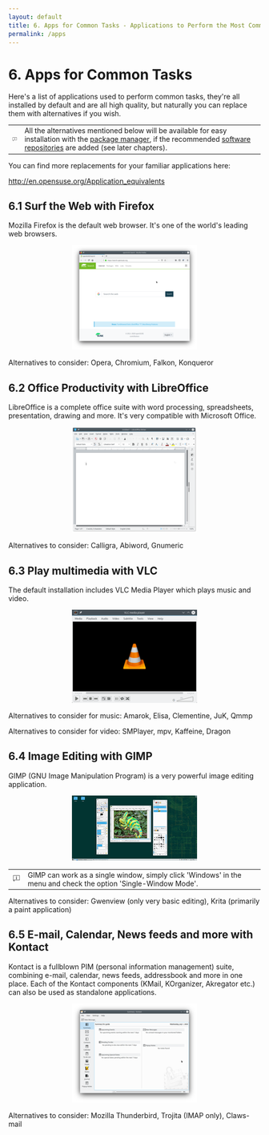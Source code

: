 ```yaml
---
layout: default
title: 6. Apps for Common Tasks - Applications to Perform the Most Common Tasks
permalink: /apps
---
```


# 6. Apps for Common Tasks

Here's a list of applications used to perform common tasks, they're all installed by default and are all high quality, but naturally you can replace them with alternatives if you wish.

<div class="tip">
<table>
<tbody>
<tr>
<td><img src="images/pics/tip.png" alt="tip" /></td>
<td>All the alternatives mentioned below will be available for easy installation with the <a href="installpackage.php">package manager</a>, if the recommended <a href="repositories.php">software repositories</a> are added (see later chapters).</td>
</tr>
</tbody>
</table>
</div>

You can find more replacements for your familiar applications here:

<a href="http://en.opensuse.org/Application_equivalents" target="_blank">http://en.opensuse.org/Application_equivalents</a>

## 6.1 Surf the Web with Firefox

Mozilla Firefox is the default web browser. It's one of the world's leading web browsers.

<center><a href="images/screenshots/firefox.png" rel="thumbnail"><img src="images/screenshots/firefoxb.png" alt="firefox" class="pic" /></a></center>

Alternatives to consider: Opera, Chromium, Falkon, Konqueror

## 6.2 Office Productivity with LibreOffice

LibreOffice is a complete office suite with word processing, spreadsheets, presentation, drawing and more. It's very compatible with Microsoft Office.

<center><a href="images/screenshots/lowriter.png" rel="thumbnail"><img src="images/screenshots/lowriterb.png" alt="libreoffice" class="pic" /></a></center>

Alternatives to consider: Calligra, Abiword, Gnumeric

## 6.3 Play multimedia with VLC

The default installation includes VLC Media Player which plays music and video.

<center><a href="images/screenshots/vlc.png" rel="thumbnail"><img src="images/screenshots/vlcb.png" alt="vlc" class="pic" /></a></center>

Alternatives to consider for music: Amarok, Elisa, Clementine, JuK, Qmmp

Alternatives to consider for video: SMPlayer, mpv, Kaffeine, Dragon

## 6.4 Image Editing with GIMP

GIMP (GNU Image Manipulation Program) is a very powerful image editing application.

<center><a href="images/screenshots/gimp.png" rel="thumbnail"><img src="images/screenshots/gimpb.png" alt="gimp" class="pic" /></a></center>

<div class="tip">
<table>
<tbody>
<tr>
<td><img src="images/pics/tip.png" alt="tip" /></td>
<td>GIMP can work as a single window, simply click 'Windows' in the menu and check the option 'Single-Window Mode'.</td>
</tr>
</tbody>
</table>
</div>

Alternatives to consider: Gwenview (only very basic editing), Krita (primarily a paint application)

## 6.5 E-mail, Calendar, News feeds and more with Kontact

Kontact is a fullblown PIM (personal information management) suite, combining e-mail, calendar, news feeds, addressbook and more in one place. Each of the Kontact components (KMail, KOrganizer, Akregator etc.) can also be used as standalone applications.

<center><a href="images/screenshots/kontact.png" rel="thumbnail"><img src="images/screenshots/kontactb.png" alt="kontact" class="pic" /></a></center>

Alternatives to consider: Mozilla Thunderbird, Trojita (IMAP only), Claws-mail
